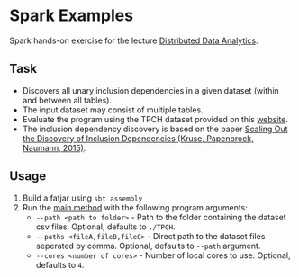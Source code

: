 # Spark Examples

Spark hands-on exercise for the lecture [Distributed Data Analytics](https://hpi.de/naumann/teaching/teaching/ws-1718/distributed-data-analytics-vl-master.html).

## Task

* Discovers all unary inclusion dependencies in a given dataset (within and between all tables).
* The input dataset may consist of multiple tables.
* Evaluate the program using the TPCH dataset provided on this [website](https://hpi.de/naumann/teaching/teaching/ws-1718/distributed-data-analytics-vlmaster.html).
* The inclusion dependency discovery is based on the paper [Scaling Out the Discovery of Inclusion Dependencies (Kruse, Papenbrock, Naumann, 2015)](https://hpi.de/fileadmin/user_upload/fachgebiete/naumann/publications/2015/Scaling_out_the_discovery_of_INDs-CR.pdf).

## Usage

1. Build a fatjar using `sbt assembly`
2. Run the [main method](https://github.com/fawind/spark-examples/blob/master/src/main/scala/Main.scala) with the following program arguments:
    * `--path <path to folder>` - Path to the folder containing the dataset csv files. Optional, defaults to `./TPCH`.
    * `--paths <fileA,fileB,fileC>` - Direct path to the dataset files seperated by comma. Optional, defaults to `--path` argument.
    * `--cores <number of cores>` - Number of local cores to use. Optional, defaults to `4`.
